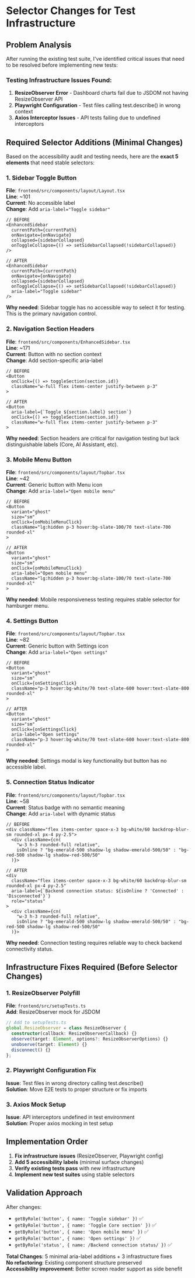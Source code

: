 # Selector Changes for Test Infrastructure

## Problem Analysis

After running the existing test suite, I've identified critical issues that need to be resolved before implementing new tests:

### Testing Infrastructure Issues Found:

1. **ResizeObserver Error** - Dashboard charts fail due to JSDOM not having ResizeObserver API
2. **Playwright Configuration** - Test files calling test.describe() in wrong context
3. **Axios Interceptor Issues** - API tests failing due to undefined interceptors

## Required Selector Additions (Minimal Changes)

Based on the accessibility audit and testing needs, here are the **exact 5 elements** that need stable selectors:

### 1. Sidebar Toggle Button
**File**: `frontend/src/components/layout/Layout.tsx`  
**Line**: ~101  
**Current**: No accessible label  
**Change**: Add `aria-label="Toggle sidebar"`

```tsx
// BEFORE
<EnhancedSidebar
  currentPath={currentPath}
  onNavigate={onNavigate}
  collapsed={sidebarCollapsed}
  onToggleCollapse={() => setSidebarCollapsed(!sidebarCollapsed)}
/>

// AFTER  
<EnhancedSidebar
  currentPath={currentPath}
  onNavigate={onNavigate}
  collapsed={sidebarCollapsed}
  onToggleCollapse={() => setSidebarCollapsed(!sidebarCollapsed)}
  aria-label="Toggle sidebar"
/>
```

**Why needed**: Sidebar toggle has no accessible way to select it for testing. This is the primary navigation control.

### 2. Navigation Section Headers
**File**: `frontend/src/components/EnhancedSidebar.tsx`  
**Line**: ~171  
**Current**: Button with no section context  
**Change**: Add section-specific aria-label

```tsx
// BEFORE
<Button
  onClick={() => toggleSection(section.id)}
  className="w-full flex items-center justify-between p-3"
>

// AFTER
<Button
  aria-label={`Toggle ${section.label} section`}
  onClick={() => toggleSection(section.id)}
  className="w-full flex items-center justify-between p-3"
>
```

**Why needed**: Section headers are critical for navigation testing but lack distinguishable labels (Core, AI Assistant, etc).

### 3. Mobile Menu Button
**File**: `frontend/src/components/layout/Topbar.tsx`  
**Line**: ~42  
**Current**: Generic button with Menu icon  
**Change**: Add `aria-label="Open mobile menu"`

```tsx
// BEFORE
<Button
  variant="ghost"
  size="sm"
  onClick={onMobileMenuClick}
  className="lg:hidden p-3 hover:bg-slate-100/70 text-slate-700 rounded-xl"
>

// AFTER
<Button
  variant="ghost" 
  size="sm"
  onClick={onMobileMenuClick}
  aria-label="Open mobile menu"
  className="lg:hidden p-3 hover:bg-slate-100/70 text-slate-700 rounded-xl"
>
```

**Why needed**: Mobile responsiveness testing requires stable selector for hamburger menu.

### 4. Settings Button
**File**: `frontend/src/components/layout/Topbar.tsx`  
**Line**: ~82  
**Current**: Generic button with Settings icon  
**Change**: Add `aria-label="Open settings"`

```tsx
// BEFORE  
<Button
  variant="ghost"
  size="sm"
  onClick={onSettingsClick}
  className="p-3 hover:bg-white/70 text-slate-600 hover:text-slate-800 rounded-xl"
>

// AFTER
<Button
  variant="ghost"
  size="sm"
  onClick={onSettingsClick}
  aria-label="Open settings"
  className="p-3 hover:bg-white/70 text-slate-600 hover:text-slate-800 rounded-xl"
>
```

**Why needed**: Settings modal is key functionality but button has no accessible label.

### 5. Connection Status Indicator  
**File**: `frontend/src/components/layout/Topbar.tsx`  
**Line**: ~58  
**Current**: Status badge with no semantic meaning  
**Change**: Add `aria-label` with dynamic status

```tsx
// BEFORE
<div className="flex items-center space-x-3 bg-white/60 backdrop-blur-sm rounded-xl px-4 py-2.5">
  <div className={cn(
    "w-3 h-3 rounded-full relative",
    isOnline ? "bg-emerald-500 shadow-lg shadow-emerald-500/50" : "bg-red-500 shadow-lg shadow-red-500/50"
  )}>

// AFTER  
<div 
  className="flex items-center space-x-3 bg-white/60 backdrop-blur-sm rounded-xl px-4 py-2.5"
  aria-label={`Backend connection status: ${isOnline ? 'Connected' : 'Disconnected'}`}
  role="status"
>
  <div className={cn(
    "w-3 h-3 rounded-full relative",
    isOnline ? "bg-emerald-500 shadow-lg shadow-emerald-500/50" : "bg-red-500 shadow-lg shadow-red-500/50"
  )}>
```

**Why needed**: Connection testing requires reliable way to check backend connectivity status.

## Infrastructure Fixes Required (Before Selector Changes)

### 1. ResizeObserver Polyfill
**File**: `frontend/src/setupTests.ts`  
**Add**: ResizeObserver mock for JSDOM

```typescript
// Add to setupTests.ts
global.ResizeObserver = class ResizeObserver {
  constructor(callback: ResizeObserverCallback) {}
  observe(target: Element, options?: ResizeObserverOptions) {}
  unobserve(target: Element) {}
  disconnect() {}
};
```

### 2. Playwright Configuration Fix
**Issue**: Test files in wrong directory calling test.describe()  
**Solution**: Move E2E tests to proper structure or fix imports

### 3. Axios Mock Setup  
**Issue**: API interceptors undefined in test environment  
**Solution**: Proper axios mocking in test setup

## Implementation Order

1. **Fix infrastructure issues** (ResizeObserver, Playwright config)
2. **Add 5 accessibility labels** (minimal surface changes)  
3. **Verify existing tests pass** with new infrastructure
4. **Implement new test suites** using stable selectors

## Validation Approach

After changes:
- `getByRole('button', { name: 'Toggle sidebar' })` ✅
- `getByRole('button', { name: 'Toggle Core section' })` ✅  
- `getByRole('button', { name: 'Open mobile menu' })` ✅
- `getByRole('button', { name: 'Open settings' })` ✅
- `getByRole('status', { name: /Backend connection status/ })` ✅

**Total Changes**: 5 minimal aria-label additions + 3 infrastructure fixes  
**No refactoring**: Existing component structure preserved  
**Accessibility improvement**: Better screen reader support as side benefit